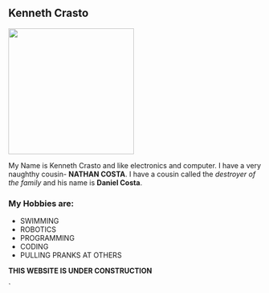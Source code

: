 ## Kenneth Crasto  
<img src="http://wallpapercave.com/wp/yxedRFW.jpg" width="250">

My Name is Kenneth Crasto and like electronics and computer. I have a very naughthy cousin- **NATHAN COSTA**. 
I have a cousin called the _destroyer of the family_ and his name is **Daniel Costa**. 


### My Hobbies are:
* SWIMMING
* ROBOTICS
* PROGRAMMING
* CODING
* PULLING PRANKS AT OTHERS



**THIS WEBSITE IS UNDER CONSTRUCTION**


`
